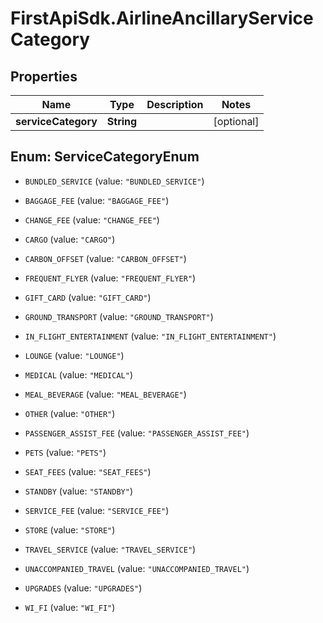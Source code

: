 # FirstApiSdk.AirlineAncillaryServiceCategory

## Properties
Name | Type | Description | Notes
------------ | ------------- | ------------- | -------------
**serviceCategory** | **String** |  | [optional] 


<a name="ServiceCategoryEnum"></a>
## Enum: ServiceCategoryEnum


* `BUNDLED_SERVICE` (value: `"BUNDLED_SERVICE"`)

* `BAGGAGE_FEE` (value: `"BAGGAGE_FEE"`)

* `CHANGE_FEE` (value: `"CHANGE_FEE"`)

* `CARGO` (value: `"CARGO"`)

* `CARBON_OFFSET` (value: `"CARBON_OFFSET"`)

* `FREQUENT_FLYER` (value: `"FREQUENT_FLYER"`)

* `GIFT_CARD` (value: `"GIFT_CARD"`)

* `GROUND_TRANSPORT` (value: `"GROUND_TRANSPORT"`)

* `IN_FLIGHT_ENTERTAINMENT` (value: `"IN_FLIGHT_ENTERTAINMENT"`)

* `LOUNGE` (value: `"LOUNGE"`)

* `MEDICAL` (value: `"MEDICAL"`)

* `MEAL_BEVERAGE` (value: `"MEAL_BEVERAGE"`)

* `OTHER` (value: `"OTHER"`)

* `PASSENGER_ASSIST_FEE` (value: `"PASSENGER_ASSIST_FEE"`)

* `PETS` (value: `"PETS"`)

* `SEAT_FEES` (value: `"SEAT_FEES"`)

* `STANDBY` (value: `"STANDBY"`)

* `SERVICE_FEE` (value: `"SERVICE_FEE"`)

* `STORE` (value: `"STORE"`)

* `TRAVEL_SERVICE` (value: `"TRAVEL_SERVICE"`)

* `UNACCOMPANIED_TRAVEL` (value: `"UNACCOMPANIED_TRAVEL"`)

* `UPGRADES` (value: `"UPGRADES"`)

* `WI_FI` (value: `"WI_FI"`)




